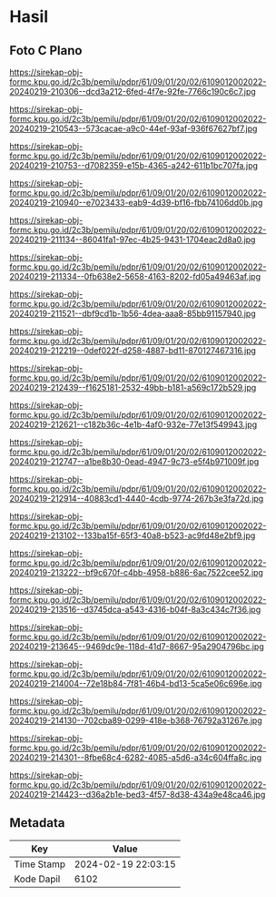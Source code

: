 # Hasil

## Foto C Plano

https://sirekap-obj-formc.kpu.go.id/2c3b/pemilu/pdpr/61/09/01/20/02/6109012002022-20240219-210306--dcd3a212-6fed-4f7e-92fe-7766c190c6c7.jpg

https://sirekap-obj-formc.kpu.go.id/2c3b/pemilu/pdpr/61/09/01/20/02/6109012002022-20240219-210543--573cacae-a9c0-44ef-93af-936f67627bf7.jpg

https://sirekap-obj-formc.kpu.go.id/2c3b/pemilu/pdpr/61/09/01/20/02/6109012002022-20240219-210753--d7082359-e15b-4365-a242-611b1bc707fa.jpg

https://sirekap-obj-formc.kpu.go.id/2c3b/pemilu/pdpr/61/09/01/20/02/6109012002022-20240219-210940--e7023433-eab9-4d39-bf16-fbb74106dd0b.jpg

https://sirekap-obj-formc.kpu.go.id/2c3b/pemilu/pdpr/61/09/01/20/02/6109012002022-20240219-211134--86041fa1-97ec-4b25-9431-1704eac2d8a0.jpg

https://sirekap-obj-formc.kpu.go.id/2c3b/pemilu/pdpr/61/09/01/20/02/6109012002022-20240219-211334--0fb638e2-5658-4163-8202-fd05a49463af.jpg

https://sirekap-obj-formc.kpu.go.id/2c3b/pemilu/pdpr/61/09/01/20/02/6109012002022-20240219-211521--dbf9cd1b-1b56-4dea-aaa8-85bb91157940.jpg

https://sirekap-obj-formc.kpu.go.id/2c3b/pemilu/pdpr/61/09/01/20/02/6109012002022-20240219-212219--0def022f-d258-4887-bd11-870127467316.jpg

https://sirekap-obj-formc.kpu.go.id/2c3b/pemilu/pdpr/61/09/01/20/02/6109012002022-20240219-212439--f1625181-2532-49bb-b181-a569c172b529.jpg

https://sirekap-obj-formc.kpu.go.id/2c3b/pemilu/pdpr/61/09/01/20/02/6109012002022-20240219-212621--c182b36c-4e1b-4af0-932e-77e13f549943.jpg

https://sirekap-obj-formc.kpu.go.id/2c3b/pemilu/pdpr/61/09/01/20/02/6109012002022-20240219-212747--a1be8b30-0ead-4947-9c73-e5f4b971009f.jpg

https://sirekap-obj-formc.kpu.go.id/2c3b/pemilu/pdpr/61/09/01/20/02/6109012002022-20240219-212914--40883cd1-4440-4cdb-9774-267b3e3fa72d.jpg

https://sirekap-obj-formc.kpu.go.id/2c3b/pemilu/pdpr/61/09/01/20/02/6109012002022-20240219-213102--133ba15f-65f3-40a8-b523-ac9fd48e2bf9.jpg

https://sirekap-obj-formc.kpu.go.id/2c3b/pemilu/pdpr/61/09/01/20/02/6109012002022-20240219-213222--bf9c670f-c4bb-4958-b886-6ac7522cee52.jpg

https://sirekap-obj-formc.kpu.go.id/2c3b/pemilu/pdpr/61/09/01/20/02/6109012002022-20240219-213516--d3745dca-a543-4316-b04f-8a3c434c7f36.jpg

https://sirekap-obj-formc.kpu.go.id/2c3b/pemilu/pdpr/61/09/01/20/02/6109012002022-20240219-213645--9469dc9e-118d-41d7-8667-95a2904796bc.jpg

https://sirekap-obj-formc.kpu.go.id/2c3b/pemilu/pdpr/61/09/01/20/02/6109012002022-20240219-214004--72e18b84-7f81-46b4-bd13-5ca5e06c696e.jpg

https://sirekap-obj-formc.kpu.go.id/2c3b/pemilu/pdpr/61/09/01/20/02/6109012002022-20240219-214130--702cba89-0299-418e-b368-76792a31267e.jpg

https://sirekap-obj-formc.kpu.go.id/2c3b/pemilu/pdpr/61/09/01/20/02/6109012002022-20240219-214301--8fbe68c4-6282-4085-a5d6-a34c604ffa8c.jpg

https://sirekap-obj-formc.kpu.go.id/2c3b/pemilu/pdpr/61/09/01/20/02/6109012002022-20240219-214423--d36a2b1e-bed3-4f57-8d38-434a9e48ca46.jpg


## Metadata

| Key        | Value               |
| ---------- | ------------------- |
| Time Stamp | 2024-02-19 22:03:15 |
| Kode Dapil | 6102                |



